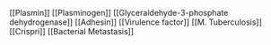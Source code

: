 [[Plasmin]]
[[Plasminogen]]
[[Glyceraldehyde-3-phosphate dehydrogenase]]
[[Adhesin]]
[[Virulence factor]]
[[M. Tuberculosis]]
[[Crispri]]
[[Bacterial Metastasis]]
